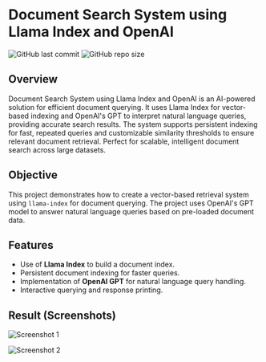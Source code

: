 # Document Search System using Llama Index and OpenAI
![GitHub last commit](https://img.shields.io/github/last-commit/sanu0711/llama-index-and-openai)
![GitHub repo size](https://img.shields.io/github/repo-size/sanu0711/llama-index-and-openai)

## Overview
Document Search System using Llama Index and OpenAI is an AI-powered solution for efficient document querying. It uses Llama Index for vector-based indexing and OpenAI's GPT to interpret natural language queries, providing accurate search results. The system supports persistent indexing for fast, repeated queries and customizable similarity thresholds to ensure relevant document retrieval. Perfect for scalable, intelligent document search across large datasets.

## Objective
This project demonstrates how to create a vector-based retrieval system using `llama-index` for document querying. The project uses OpenAI's GPT model to answer natural language queries based on pre-loaded document data.


## **Features**
- Use of **Llama Index** to build a document index.
- Persistent document indexing for faster queries.
- Implementation of **OpenAI GPT** for natural language query handling.
- Interactive querying and response printing.


## Result (Screenshots)

![Screenshot 1](https://github.com/sanu0711/llama-index-and-openai/blob/main/outputs/O1.png)

![Screenshot 2](https://github.com/sanu0711/llama-index-and-openai/blob/main/outputs/O2.png)







